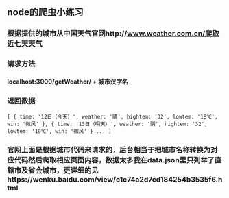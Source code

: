 ## node的爬虫小练习
### 根据提供的城市从中国天气官网http://www.weather.com.cn/爬取近七天天气
### 请求方法
#### localhost:3000/getWeather/ + 城市汉字名
### 返回数据
`
    [
        {
    		time: '12日（今天）',
    		weather: '晴',
    		hightem: '32',
    		lowtem: '18℃',
    		win: '微风'
        },
        {
    		time: '13日（明天）',
    		weather: '阴',
    		hightem: '32',
    		lowtem: '19℃',
    		win: '微风'
        }
        ...
    ]
`

### 官网上面是根据城市代码来请求的，后台相当于把城市名称转换为对应代码然后爬取相应页面内容，数据太多我在data.json里只列举了直辖市及省会城市，更详细的见https://wenku.baidu.com/view/c1c74a2d7cd184254b3535f6.html